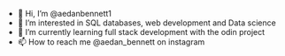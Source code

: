 - 👋 Hi, I’m @aedanbennett1
- 👀 I’m interested in SQL databases, web development and Data science
- 🌱 I’m currently learning full stack development with the odin project
- 📫 How to reach me @aedan_bennett on instagram

<!---
aedanbennett1/aedanbennett1 is a ✨ special ✨ repository because its `README.md` (this file) appears on your GitHub profile.
You can click the Preview link to take a look at your changes.
--->
